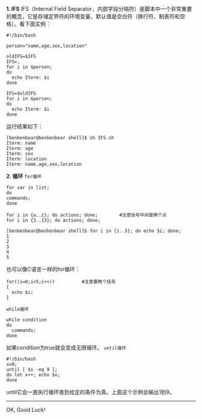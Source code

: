 **1. IFS**
IFS（Internal Field Separator，内部字段分隔符）是脚本中一个非常重要的概念，它是存储定界符的环境变量，默认值是空白符（换行符、制表符和空格）。看下面实例：
``` shell IFS.sh
#!/bin/bash

person="name,age,sex,location"

oldIFS=$IFS
IFS=,
for i in $person;
do
  echo Iterm: $i
done

IFS=$oldIFS
for i in $person;
do
  echo Iterm: $i
done
```
运行结果如下：
``` shell Result
[benbenbear@benbenbear shell]$ sh IFS.sh 
Iterm: name
Iterm: age
Iterm: sex
Iterm: location
Iterm: name,age,sex,location
```
**2. 循环**
`for循环`
``` shell
for var in list;
do
commands;
done
```
``` shell
for i in {a..z}; do actions; done;        #注意括号中间是两个点
for i in {3..13}; do actions; done;
```
``` shell
[benbenbear@benbenbear shell]$ for i in {1..5}; do echo $i; done;  
1
2
3
4
5
```
也可以像C语言一样的for循环：
``` shell
for((i=0;i<5;i++))          #注意要两个括号
{
  echo $i;
}
```
`while循环`
``` shell
while condition
do
  commands;
done
```
如果condition为true就会变成无限循环。
`until循环`
``` shell
#!/bin/bash
x=0;
until [ $x -eq 9 ];
do let x++; echo $x;
done
```
until它会一直执行循环直到给定的条件为真。上面这个示例会输出1到9。

_ _ _
OK, Good Luck!
